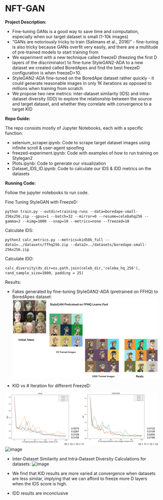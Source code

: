 # NFT-GAN

**Project Description:**
- Fine-tuning GANs is a good way to save time and computation, especially when our target dataset is small (1-10k images)
- “GANs are notoriously tricky to train (Salimans et al., 2016)” - fine-tuning is also tricky because GANs overfit very easily, and there are a multitude of pre-trained models to start training from
- We experiment with a new technique called freezeD (freezing the first D layers of the discriminator) to fine-tune StyleGAN2-ADA to a new dataset we created called BoredApes and find the best freezeD configuration is when freezeD=10. 
- StyleGAN2-ADA fine-tuned on the BoredApe dataset rather quickly - it could generate reasonable images in only 1K iterations as opposed to millions when training from scratch
- We propose two new metrics: inter-dataset similarity (IDS) and intra-dataset diversity (IDD) to explore the relationship between the source and target dataset, and whether they correlate with convergence to a target KID


**Repo Guide:**


The repo consists mostly of Jupyter Notebooks, each with a specific function:

- selenium_scraper.ipynb: Code to scrape target dataset images using infinite scroll & user-agent spoofing
- freezed-experiment.ipynb: Code with examples of how to run training on Stylegan2
- Plots.ipynb: Code to generate our visualization
- Dataset_IDS_ID.ipynb: Code to calculate our IDS & IDD metrics on the datasets


**Running Code:**

Follow the jupyter notebooks to run code. 


Fine Tuning StyleGAN with FreezeD: 
```
python train.py --outdir=training-runs --data=boredape-small-256x256.zip --gpus=1 --batch=32 --mirror=0 --resume=celebahq256 --gamma=2 --kimg=1000 --snap=10 --metrics=none --freezed=10
```

Calculate IDS:
```
python3 calc_metrics.py --metrics=kid50k_full --data1=../datasets/ffhq256.zip --data2=../datasets/boredape-small-256x256.zip
```
Calculate IDD:
```
calc_diversity(ds_dir=os.path.join(celeb_dir,'celeba_hq_256'), rand_sample_size=1000, padding = 25)
```

Results:
- Fakes generated by fine-tuning StyleGAN2-ADA (pretrained on FFHQ) to BoredApes dataset: 
![image](https://github.com/ravishrawal/NFT-GAN/blob/main/GAN_output.png?raw=true)

- KID vs # Iteration for different FreezeD:  

![image](https://github.com/ravishrawal/NFT-GAN/blob/main/GAN_plots.png?raw=true)
![image](https://user-images.githubusercontent.com/14844731/146657856-7664e4bb-3607-4ca3-8d39-22495926179c.png)

 
 - Inter-Dataset Similarity and Intra-Dataset Diversity Calculations for datasets: 
![image](https://user-images.githubusercontent.com/14844731/146657836-140dc039-4618-41d4-8fbb-1d62ede82c48.png)

 - We find that KID results are more varied at convergence when datasets are less similar, implying that we can afford to freeze more D layers when the IDS score is high.
 - IDD results are inconclusive


